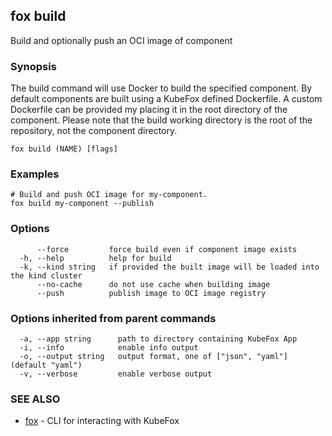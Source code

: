 ## fox build

Build and optionally push an OCI image of component

### Synopsis

The build command will use Docker to build the specified component. By default
components are built using a KubeFox defined Dockerfile. A custom Dockerfile can
be provided my placing it in the root directory of the component. Please note
that the build working directory is the root of the repository, not the
component directory.

```
fox build (NAME) [flags]
```

### Examples

```
# Build and push OCI image for my-component.
fox build my-component --publish
```

### Options

```
      --force         force build even if component image exists
  -h, --help          help for build
  -k, --kind string   if provided the built image will be loaded into the kind cluster
      --no-cache      do not use cache when building image
      --push          publish image to OCI image registry
```

### Options inherited from parent commands

```
  -a, --app string      path to directory containing KubeFox App
  -i, --info            enable info output
  -o, --output string   output format, one of ["json", "yaml"] (default "yaml")
  -v, --verbose         enable verbose output
```

### SEE ALSO

* [fox](fox.md)	 - CLI for interacting with KubeFox

